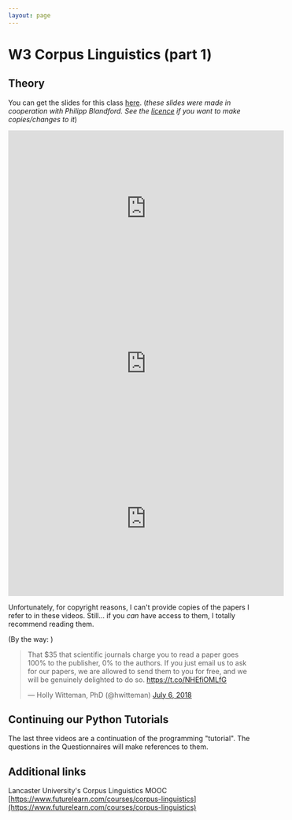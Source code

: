 ```yaml
---
layout: page
---
```



W3 Corpus Linguistics (part 1)
==============================

Theory
------

You can get the slides for this class
[here]({{site.baseurl}}/slides/03_corpus_linguistics.pdf).
(_these slides were made in cooperation with Philipp Blandford.
See the
[licence]({{site.baseurl}}) if you want to make copies/changes to it_)

<iframe width="560" height="315" src="https://www.youtube.com/embed/2QjioIGzBTc" frameborder="0" allow="accelerometer; autoplay; clipboard-write; encrypted-media; gyroscope; picture-in-picture" allowfullscreen></iframe>

<iframe width="560" height="315" src="https://www.youtube.com/embed/lml1dnkA3F4" frameborder="0" allow="accelerometer; autoplay; clipboard-write; encrypted-media; gyroscope; picture-in-picture" allowfullscreen></iframe>

<iframe width="560" height="315" src="https://www.youtube.com/embed/MOpKxGF-K6I" frameborder="0" allow="accelerometer; autoplay; clipboard-write; encrypted-media; gyroscope; picture-in-picture" allowfullscreen></iframe>



Unfortunately, for copyright reasons, I can't provide copies of the papers I
refer to in these videos. Still... if you _can_ have access to them, I totally
recommend reading them.

(By the way: )
<blockquote class="twitter-tweet"><p lang="en" dir="ltr">That $35 that scientific journals charge you to read a paper goes 100% to the publisher, 0% to the authors. If you just email us to ask for our papers, we are allowed to send them to you for free, and we will be genuinely delighted to do so. <a href="https://t.co/NHEfiOMLfG">https://t.co/NHEfiOMLfG</a></p>&mdash; Holly Witteman, PhD (@hwitteman) <a href="https://twitter.com/hwitteman/status/1015049411276300289?ref_src=twsrc%5Etfw">July 6, 2018</a></blockquote> <script async src="https://platform.twitter.com/widgets.js" charset="utf-8"></script>


Continuing our Python Tutorials
-------------------------------

The last three videos are a continuation of the programming "tutorial". The
questions in the Questionnaires will make references to them.

Additional links
----------------

Lancaster University's Corpus Linguistics MOOC
[https://www.futurelearn.com/courses/corpus-linguistics](https://www.futurelearn.com/courses/corpus-linguistics)
 
